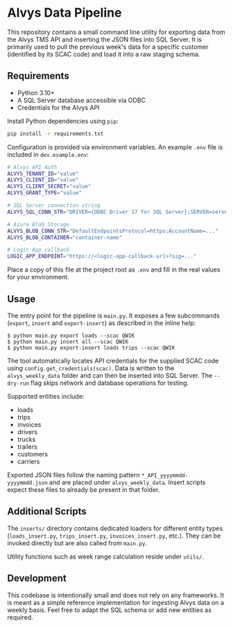 # Alvys Data Pipeline

This repository contains a small command line utility for exporting data from the
Alvys TMS API and inserting the JSON files into SQL Server.  It is primarily
used to pull the previous week's data for a specific customer (identified by
its SCAC code) and load it into a raw staging schema.

## Requirements

- Python 3.10+
- A SQL Server database accessible via ODBC
- Credentials for the Alvys API

Install Python dependencies using `pip`:

```bash
pip install -r requirements.txt
```

Configuration is provided via environment variables.  An example `.env` file is
included in `dev.example.env`:

```bash
# Alvys API Auth
ALVYS_TENANT_ID="value"
ALVYS_CLIENT_ID="value"
ALVYS_CLIENT_SECRET="value"
ALVYS_GRANT_TYPE="value"

# SQL Server connection string
ALVYS_SQL_CONN_STR="DRIVER={ODBC Driver 17 for SQL Server};SERVER=server;DATABASE=db;UID=user;PWD=pwd"

# Azure Blob Storage
ALVYS_BLOB_CONN_STR="DefaultEndpointsProtocol=https;AccountName=..."
ALVYS_BLOB_CONTAINER="container-name"

# Logic App callback
LOGIC_APP_ENDPOINT="https://<logic-app-callback-url>?sig=..."
```

Place a copy of this file at the project root as `.env` and fill in the real
values for your environment.

## Usage

The entry point for the pipeline is `main.py`.  It exposes a few subcommands
(`export`, `insert` and `export-insert`) as described in the inline help:

```text
$ python main.py export loads --scac QWIK
$ python main.py insert all --scac QWIK
$ python main.py export-insert loads trips --scac QWIK
```

The tool automatically locates API credentials for the supplied SCAC code using
`config.get_credentials(scac)`.  Data is written to the `alvys_weekly_data`
folder and can then be inserted into SQL Server.  The `--dry-run` flag skips
network and database operations for testing.

Supported entities include:

- loads
- trips
- invoices
- drivers
- trucks
- trailers
- customers
- carriers

Exported JSON files follow the naming pattern `*_API_yyyymmdd-yyyymmdd.json` and
are placed under `alvys_weekly_data`.  Insert scripts expect these files to
already be present in that folder.

## Additional Scripts

The `inserts/` directory contains dedicated loaders for different entity types
(`loads_insert.py`, `trips_insert.py`, `invoices_insert.py`, etc.).  They can be
invoked directly but are also called from `main.py`.

Utility functions such as week range calculation reside under `utils/`.

## Development

This codebase is intentionally small and does not rely on any frameworks.  It is
meant as a simple reference implementation for ingesting Alvys data on a weekly
basis.  Feel free to adapt the SQL schema or add new entities as required.
